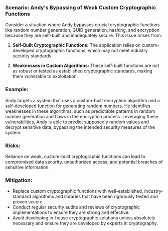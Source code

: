 ### Scenario: Andy's Bypassing of Weak Custom Cryptographic Functions 
Consider a situation where Andy bypasses crucial cryptographic functions like random number generation, GUID generation, hashing, and encryption because they are self-built and inadequately secure. This issue arises from: 

1. **Self-Built Cryptographic Functions:** The application relies on custom-developed cryptographic functions, which may not meet industry security standards. 

2. **Weaknesses in Custom Algorithms:** These self-built functions are not as robust or tested as established cryptographic standards, making them vulnerable to exploitation. 

### Example: 

Andy targets a system that uses a custom-built encryption algorithm and a self-developed function for generating random numbers. He identifies weaknesses in these algorithms, such as predictable patterns in random number generation and flaws in the encryption process. Leveraging these vulnerabilities, Andy is able to predict supposedly random values and decrypt sensitive data, bypassing the intended security measures of the system. 

### Risks: 

Reliance on weak, custom-built cryptographic functions can lead to compromised data security, unauthorized access, and potential breaches of sensitive information. 

### Mitigation: 

- Replace custom cryptographic functions with well-established, industry-standard algorithms and libraries that have been rigorously tested and proven secure. 
- Conduct regular security audits and reviews of cryptographic implementations to ensure they are strong and effective. 
- Avoid developing in-house cryptographic solutions unless absolutely necessary and ensure they are developed by experts in cryptography. 